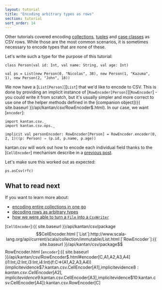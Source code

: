 ```yaml
---
layout: tutorial
title: "Encoding arbitrary types as rows"
section: tutorial
sort_order: 14
---
```

Other tutorials covered encoding [collections](collections_as_rows.html), [tuples](tuples_as_rows.html)
and [case classes](case_classes_as_rows.html) as CSV rows. While those are the most common scenarios, it is sometimes
necessary to encode types that are none of these.

Let's write such a type for the purpose of this tutorial:

```tut:silent
class Person(val id: Int, val name: String, val age: Int)

val ps = List(new Person(0, "Nicolas", 38), new Person(1, "Kazuma", 1), new Person(2, "John", 18))
```

We now have a [`List[Person]`][`List`] that we'd like to encode to CSV. This is done by providing an implicit instance
of [`RowEncoder[Person]`][`RowEncoder`] - you could write it from scratch, but it's usually simpler and more correct
to use one of the helper methods defined in the [companion object]({{ site.baseurl }}/api/kantan/csv/RowEncoder$.html).
In our case, we want [`encoder`]:

```tut:silent
import kantan.csv._
import kantan.csv.ops._

implicit val personEncoder: RowEncoder[Person] = RowEncoder.encoder(0, 2, 1)((p: Person) ⇒ (p.id, p.name, p.age))
```

kantan.csv will work out how to encode each individual field thanks to the [`CellEncoder`] mechanism describe in a
[previous post](arbitrary_types_as_cells.html).

Let's make sure this worked out as expected:

```tut
ps.asCsv(rfc)
```

## What to read next

If you want to learn more about:

* [encoding entire collections in one go](serializing_collections.html)
* [decoding rows as arbitrary types](rows_as_arbitrary_types.html)
* [how we were able to turn a `File` into a `CsvWriter`](csv_sinks.html)

[`CellEncoder`]:{{ site.baseurl }}/api/kantan/csv/package$$CellEncoder.html
[`List`]:http://www.scala-lang.org/api/current/scala/collection/immutable/List.html
[`RowEncoder`]:{{ site.baseurl }}/api/kantan/csv/package$$RowEncoder.html
[`encoder`]:{{ site.baseurl }}/api/kantan/csv/RowEncoder$.html#encoder[C,A1,A2,A3,A4](i1:Int,i2:Int,i3:Int,i4:Int)(f:C=>(A1,A2,A3,A4))(implicitevidence$7:kantan.csv.CellEncoder[A1],implicitevidence$8:kantan.csv.CellEncoder[A2],implicitevidence$9:kantan.csv.CellEncoder[A3],implicitevidence$10:kantan.csv.CellEncoder[A4]):kantan.csv.RowEncoder[C]
